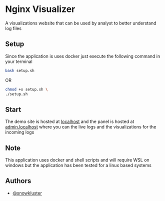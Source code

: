 # Nginx Visualizer

A visualizations website that can be used by analyst to better understand log files

## Setup

Since the application is uses docker just execute the following command in your terminal

```sh
bash setup.sh
``` 

OR

```sh
chmod +x setup.sh \
./setup.sh 
```

## Start

The demo site is hosted at [localhost](http://localhost) and the panel is hosted at [admin.localhost](http://admin.localhost) where you can the live logs and the visualizations for the incoming logs

## Note

This application uses docker and shell scripts and will require WSL on windows but the application has been tested for a linux based systems

## Authors

- [@snowkluster](https://github.com/snowkluster)
